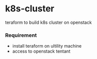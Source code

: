 # k8s-cluster
teraform to build k8s cluster on openstack
### Requirement 
* install teraform on ultility machine 
* access to openstack tentant 
